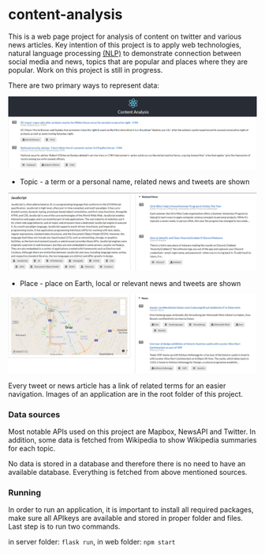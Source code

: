 # content-analysis

This is a web page project for analysis of content on twitter and various news articles. Key intention of this project is to apply web technologies, natural language processing [(NLP)](https://en.wikipedia.org/wiki/Natural_language_processing) to demonstrate connection between social media and news, topics that are popular and places where they are popular. Work on this project is still in progress.

There are two primary ways to represent data:

![Landing](docs/landing.png)

- Topic - a term or a personal name, related news and tweets are shown

![Topic](docs/topic.png)

- Place - place on Earth, local or relevant news and tweets are shown

![Place](docs/place.png)

Every tweet or news article has a link of related terms for an easier navigation. Images of an application are in the root folder of this project.

### Data sources

Most notable APIs used on this project are Mapbox, NewsAPI and Twitter. In addition, some data is fetched from Wikipedia to show Wikipedia summaries for each topic.

No data is stored in a database and therefore there is no need to have an available database. Everything is fetched from above mentioned sources.

### Running

In order to run an application, it is important to install all required packages, make sure all APIkeys are available and stored in proper folder and files. Last step is to run two commands.

in server folder: `flask run`, in web folder: `npm start`
